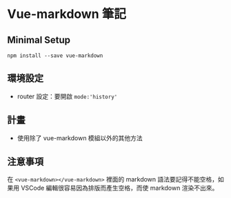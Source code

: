 # Vue-markdown 筆記

## Minimal Setup

```
npm install --save vue-markdown
```

## 環境設定

* router 設定：要開啟 `mode:'history'`


## 計畫

* 使用除了 vue-markdown 模組以外的其他方法



## 注意事項

在 `<vue-markdown></vue-markdown>` 裡面的 markdown 語法要記得不能空格，如果用 VSCode 編輯很容易因為排版而產生空格，而使 markdown 渲染不出來。


